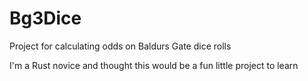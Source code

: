# Bg3Dice
Project for calculating odds on Baldurs Gate dice rolls

I'm a Rust novice and thought this would be a fun little project to learn
